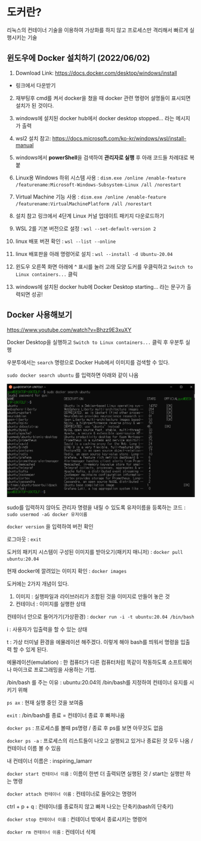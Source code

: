 # 도커란?

리눅스의 컨테이너 기술을 이용하여 가상화를 하지 않고 프로세스만 격리해서 빠르게 실행시키는 기술



## 윈도우에 Docker 설치하기 (2022/06/02)

1.  Download Link: https://docs.docker.com/desktop/windows/install

   * 링크에서 다운받기
2.  재부팅후 cmd를 켜서 docker을 쳤을 때 docker 관련 명령어 설명들이 표시되면 설치가 된 것이다.
3.  windows에 설치된 docker hub에서 docker desktop stopped... 라는 메시지가 출력
4.  wsl2 설치 참고: https://docs.microsoft.com/ko-kr/windows/wsl/install-manual

   1. windows에서 **powerShell**을 검색하여 **관리자로 실행** 후 아래 코드들 차례대로 복붙
   2. Linux용 Windows 하위 시스템 사용 : `dism.exe /online /enable-feature /featurename:Microsoft-Windows-Subsystem-Linux /all /norestart`
   3. Virtual Machine 기능 사용 : `dism.exe /online /enable-feature /featurename:VirtualMachinePlatform /all /norestart`
   4. 설치 참고 링크에서 4단계 Linux 커널 업데이트 패키지 다운로드하기
   5. WSL 2를 기본 버전으로 설정 : `wsl --set-default-version 2`
   6. linux 배포 버젼 확인 : `wsl --list --online`
   7. linux 배포판을 아래 명령어로 설치 : `wsl --install -d Ubuntu-20.04`
5.  윈도우 오른쪽 화면 아래에 ^ 표시를 눌러 고래 모양 도커를 우클릭하고 `Switch to Linux containers...` 클릭
6.  windows에 설치된 docker hub에 Docker Desktop starting... 라는 문구가 출력되면 성공!



## Docker 사용해보기

https://www.youtube.com/watch?v=Bhzz9E3xuXY

Docker Desktop을 실행하고 `Switch to Linux containers...` 클릭 후 우분투 실행

우분투에서는 `search` 명령으로 Docker Hub에서 이미지를 검색할 수 있다.

 `sudo docker search ubuntu` 를 입력하면 아래와 같이 나옴

![image-20220603021151488](도커.assets/image-20220603021151488.png)



sudo를 입력하지 않아도 관리자 명령을 내릴 수 있도록 유저이름을 등록하는 코드 : `sudo usermod -aG docker 유저이름`

`docker version` 을 입력하여 버전 확인

로그아웃 : `exit` 

도커의 패키지 시스템이 구성된 이미지를 받아오기(패키지 매니저) :  `docker pull ubuntu:20.04`

현재 docker에 깔려있는 이미지 확인 : `docker images`



도커에는 2가지 개념이 있다. 

1. 이미지 : 실행파일과 라이브러리가 조합된 것을 이미지로 만들어 놓은 것
2. 컨테이너 : 이미지를 실행한 상태



컨테이너 안으로 들어가기(가상환경) : `docker run -i -t ubuntu:20.04 /bin/bash`

i : 사용자가 입출력을 할 수 있는 상태

t : 가상 터미널 환경을 에뮬레이션 해주겠다. 이렇게 해야 bash를 띄워서 명령을 입출력 할 수 있게 된다.

에뮬레이션(emulation) : 한 컴퓨터가 다른 컴퓨터처럼 똑같이 작동하도록 소프트웨어나 마이크로 프로그래밍을 사용하는 기법.

/bin/bash 를 주는 이유 : ubuntu:20.04의 /bin/bash를 지정하여 컨테이너 유지를 시키기 위해

`ps ax` : 현재 실행 중인 것을 보여줌

`exit` : /bin/bash를 종료 = 컨테이너 종료 후 빠져나옴

`docker ps` : 프로세스를 볼때 ps명령 / 종료 후 ps를 보면 아무것도 없음

`docker ps -a` : 프로세스의 리스트들이 나오고 실행되고 있거나 종료된 것 모두 나옴 / 컨테이너 이름 볼 수 있음

내 컨테이너 이름은 : inspiring_lamarr

`docker start 컨테이너 이름` : 이름이 한번 더 출력되면 실행된 것 / start는 실행만 하는 명령

`docker attach 컨테이너 이름` : 컨테이너로 들어오는 명령어

ctrl + p + q : 컨테이너를 종료하지 않고 빠져 나오는 단축키(bash의 단축키)

`docker stop 컨테이너 이름` : 컨테이너 밖에서 종료시키는 명령어

`docker rm 컨테이너 이름` : 컨테이너 삭제









